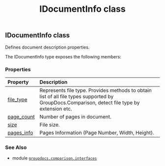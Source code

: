 ﻿---
title: IDocumentInfo class
second_title: GroupDocs.Comparison for Python via .NET API References
description: 
type: docs
url: /python-net/groupdocs.comparison.interfaces/idocumentinfo/
is_root: false
weight: 10
---

## IDocumentInfo class

Defines document description properties.



The IDocumentInfo type exposes the following members:

### Properties
| Property | Description |
| :- | :- |
| [file_type](/comparison/python-net/groupdocs.comparison.interfaces/idocumentinfo/file_type) | Represents file type. Provides methods to obtain list of all file types supported by GroupDocs.Comparison, detect file type by extension etc. |
| [page_count](/comparison/python-net/groupdocs.comparison.interfaces/idocumentinfo/page_count) | Number of pages in document. |
| [size](/comparison/python-net/groupdocs.comparison.interfaces/idocumentinfo/size) | File size. |
| [pages_info](/comparison/python-net/groupdocs.comparison.interfaces/idocumentinfo/pages_info) | Pages Information (Page Number, Width, Height). |



### See Also
* module [`groupdocs.comparison.interfaces`](..)
